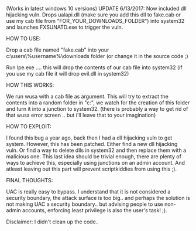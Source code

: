 (Works in latest windows 10 versions)
UPDATE 6/13/2017: Now included dll hijacking vuln. Drops ualapi.dll (make sure you add this dll to fake.cab or use my cab file from "FOR_YOUR_DOWNLOADS_FOLDER") into system32 and launches FXSUNATD.exe to trigger the vuln.

HOW TO USE:

Drop a cab file named "fake.cab" into your c:\users\\%username%\downloads folder (or change it in the source code ;) 

Run lpe.exe  .... this will drop the contents of our cab file into system32 (if you use my cab file it will drop evil.dll in system32)


HOW THIS WORKS:

We run wusa with a cab file as argument. This will try to extract the contents into a random folder in "c:\", we watch for the creation of this folder and turn it into a junction to system32. (there is probably a way to get rid of that wusa error screen .. but i'll leave that to your imagination)

HOW TO EXPLOIT:

I found this bug a year ago, back then I had a dll hijacking vuln to get system. However, this has been patched.
Either find a new dll hijacking vuln. Or find a way to delete dlls in system32 and then replace them with a malicious one.
This last idea should be trivial enough, there are plenty of ways to achieve this, especially using junctions on an admin account.
And atleast leaving out this part will prevent scriptkiddies from using this ;).

FINAL THOUGHTS:

UAC is really easy to bypass. I understand that it is not considered a security boundary, the attack surface is too big.. and perhaps the solution is not making UAC a security boundary.. but advising people to use non-admin accounts, enforcing least privilege is also the user's task! ;).

Disclaimer: I didn't clean up the code..
